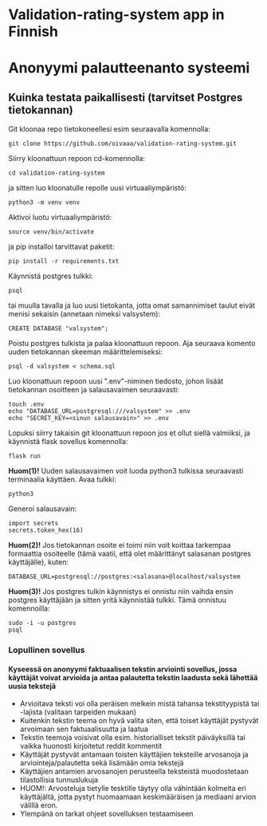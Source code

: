 # Validation-rating-system app in Finnish
# Anonyymi palautteenanto systeemi

## Kuinka testata paikallisesti (tarvitset Postgres tietokannan)

Git kloonaa repo tietokoneellesi esim seuraavalla komennolla:

    git clone https://github.com/oivaaa/validation-rating-system.git

Siirry kloonattuun repoon cd-komennolla:

    cd validation-rating-system

ja sitten luo kloonatulle repolle uusi virtuaaliympäristö:

    python3 -m venv venv

Aktivoi luotu virtuaaliympäristö:

    source venv/bin/activate

ja pip installoi tarvittavat paketit:

    pip install -r requirements.txt

Käynnistä postgres tulkki:
    
    psql

tai muulla tavalla ja 
luo uusi tietokanta, jotta omat samannimiset taulut eivät menisi sekaisin (annetaan nimeksi valsystem):

    CREATE DATABASE "valsystem";

Poistu postgres tulkista ja palaa kloonattuun repoon. Aja seuraava komento uuden tietokannan skeeman määrittelemiseksi:

    psql -d valsystem < schema.sql


Luo kloonattuun repoon uusi ".env"-niminen tiedosto, johon lisäät tietokannan osoitteen ja salausavaimen seuraavasti:

    touch .env
    echo "DATABASE_URL=postgresql:///valsystem" >> .env
    echo "SECRET_KEY=<sinun salausavain>" >> .env 
    
Lopuksi siirry takaisin git kloonattuun repoon jos et ollut siellä valmiiksi, ja käynnistä flask sovellus komennolla:

    flask run


**Huom(1)!** Uuden salausavaimen voit luoda python3 tulkissa seuraavasti terminaalia käyttäen.
Avaa tulkki:

    python3

Generoi salausavain:

    import secrets
    secrets.token_hex(16)

**Huom(2)!** Jos tietokannan osoite ei toimi niin voit koittaa tarkempaa formaattia osoiteelle (tämä vaatii, että olet määrittänyt salasanan postgres käyttäjälle), kuten:

    DATABASE_URL=postgresql://postgres:<salasana>@localhost/valsystem

**Huom(3)!** Jos postgres tulkin käynnistys ei onnistu niin vaihda ensin postgres käyttäjään ja sitten yritä käynnistää tulkki. Tämä onnistuu komennoilla:

    sudo -i -u postgres
    psql


### Lopullinen sovellus

#### Kyseessä on anonyymi faktuaalisen tekstin arviointi sovellus, jossa käyttäjät voivat arvioida ja antaa palautetta tekstin laadusta sekä lähettää uusia tekstejä

* Arvioitava teksti voi olla peräisen melkein mistä tahansa tekstityypistä tai -lajista (valitaan tarpeiden mukaan)
* Kuitenkin tekstin teema on hyvä valita siten, että toiset käyttäjät pystyvät arvoimaan sen faktuaalisuutta ja laatua
* Tekstin teemoja voisivat olla esim. historialliset tekstit päiväyksillä tai vaikka huonosti kirjoitetut reddit kommentit
* Käyttäjät pystyvät antamaan toisten käyttäjien teksteille arvosanoja ja arviointeja/palautetta sekä lisämään omia tekstejä
* Käyttäjien antamien arvosanojen perusteella teksteistä muodostetaan tilastollisia tunnuslukuja
* HUOM!: Arvosteluja tietylle tesktille täytyy olla vähintään kolmelta eri käyttäjältä, jotta pystyt huomaamaan keskimääräisen ja mediaani arvion välillä eron.
* Ylempänä on tarkat ohjeet sovelluksen testaamiseen

